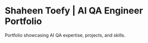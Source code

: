 # Shaheen Toefy | AI QA Engineer Portfolio
Portfolio showcasing AI QA expertise, projects, and skills.

